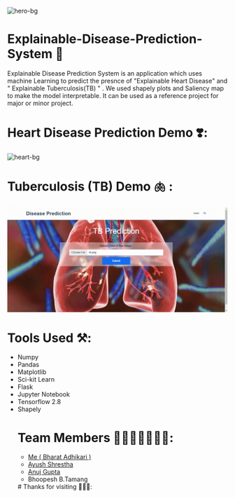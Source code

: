 ![hero-bg](https://user-images.githubusercontent.com/51126350/169696961-e37ac016-6114-4c7f-8ed4-1312bf70748c.jpg)
# Explainable-Disease-Prediction-System 🤖
Explainable Disease Prediction System is an application which uses machine Learning to predict the presnce of "Explainable Heart Disease" and " Explainable Tuberculosis(TB) " . We used shapely plots and  Saliency map to make the model interpretable. It can be used as a reference project for major or minor project.

# Heart Disease Prediction Demo ❣️:
![heart-bg](https://github.com/bharatadk/Explainable-Disease-Prediction-System/blob/main/gifs/heart_disease.gif)

# Tuberculosis (TB) Demo 🫁 :
![tb-bg](https://github.com/bharatadk/Explainable-Disease-Prediction-System/blob/main/gifs/tb.gif)

# Tools Used ⚒️:
<ul>
  <li>Numpy</li>
  <li>Pandas</li>
  <li>Matplotlib</li>
  <li>Sci-kit Learn</li>
  <li>Flask</li>
  <li>Jupyter Notebook</li>
  <li>Tensorflow 2.8</li>
  <li>Shapely</li>

# Team Members 🧑‍🦱👨‍🦱👨‍🦰👨:
<ul>
  <li><a href ="https://github.com/bharatadk">Me ( Bharat Adhikari ) </a></li>
  <li><a href ="https://github.com/Ayush85">Ayush Shrestha</a></li>
  <li><a href ="https://github.com/Anuj-Gupta4">Anuj Gupta</a></li>
  <li>Bhoopesh B.Tamang</li>
 </ul>
 # Thanks for visiting 👏👏👏:

